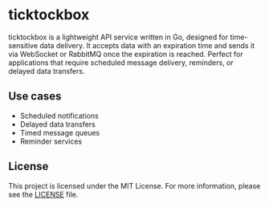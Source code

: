 # ticktockbox

ticktockbox is a lightweight API service written in Go, designed for time-sensitive data delivery.
It accepts data with an expiration time and sends it via WebSocket or RabbitMQ once the expiration is reached.
Perfect for applications that require scheduled message delivery, reminders, or delayed data transfers.

## Use cases

* Scheduled notifications
* Delayed data transfers
* Timed message queues
* Reminder services

## License

This project is licensed under the MIT License. For more information, please see the [LICENSE](LICENSE) file.

